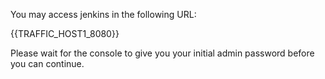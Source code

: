 You may access jenkins in the following URL:

{{TRAFFIC_HOST1_8080}} 

Please wait for the console to give you your initial admin password before you can continue.